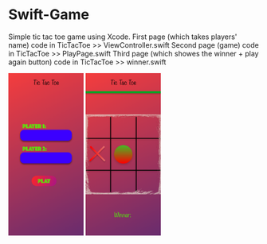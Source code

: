 # Swift-Game
Simple tic tac toe game using Xcode.
First page (which takes players' name) code in TicTacToe >> ViewController.swift
Second page (game) code in TicTacToe >> PlayPage.swift
Third page (which showes the winner + play again button) code in TicTacToe >> winner.swift

<img src="image/image1.png" width="30%">
<img src="image/image2.png" width="30%">
